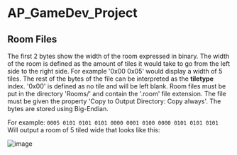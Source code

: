 # AP_GameDev_Project
## Room Files
The first 2 bytes show the width of the room expressed in binary. The width of the room is defined as the amount of tiles it would take to go from the left side to the right side. For example '0x00 0x05' would display a width of 5 tiles. The rest of the bytes of the file can be interpreted as the **tiletype** index. '0x00' is defined as no tile and will be left blank. Room files must be put in the directory 'Rooms/' and contain the '.room' file extension. The file must be given the property 'Copy to Output Directory: Copy always'. The bytes are stored using Big-Endian.

For example:
```0005 0101 0101 0101 0000 0001 0100 0000 0101 0101 0101```  
Will output a room of 5 tiled wide that looks like this:  
  
![image](https://github.com/SkyPromp/AP_GameDev_Project/assets/44906497/075de4a9-192c-4a7e-9163-ec6244301df3)

